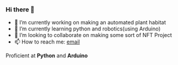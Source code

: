 ### Hi there 👋

- 🔭 I’m currently working on making an automated plant habitat
- 🌱 I’m currently learning python and robotics(using Arduino)
- 👯 I’m looking to collaborate on making some sort of NFT Project
- 📫 How to reach me: [email️](mailto:sashwatsjain@gmail.com)

Proficient at **Python** and **Arduino**